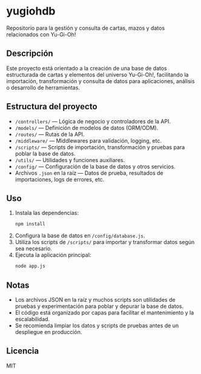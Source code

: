 # yugiohdb

Repositorio para la gestión y consulta de cartas, mazos y datos relacionados con Yu-Gi-Oh!

## Descripción

Este proyecto está orientado a la creación de una base de datos estructurada de cartas y elementos del universo Yu-Gi-Oh!, facilitando la importación, transformación y consulta de datos para aplicaciones, análisis o desarrollo de herramientas.

## Estructura del proyecto

- `/controllers/` — Lógica de negocio y controladores de la API.
- `/models/` — Definición de modelos de datos (ORM/ODM).
- `/routes/` — Rutas de la API.
- `/middleware/` — Middlewares para validación, logging, etc.
- `/scripts/` — Scripts de importación, transformación y pruebas para poblar la base de datos.
- `/utils/` — Utilidades y funciones auxiliares.
- `/config/` — Configuración de la base de datos y otros servicios.
- Archivos `.json` en la raíz — Datos de prueba, resultados de importaciones, logs de errores, etc.

## Uso

1. Instala las dependencias:
   ```bash
   npm install
   ```
2. Configura la base de datos en `/config/database.js`.
3. Utiliza los scripts de `/scripts/` para importar y transformar datos según sea necesario.
4. Ejecuta la aplicación principal:
   ```bash
   node app.js
   ```

## Notas

- Los archivos JSON en la raíz y muchos scripts son utilidades de pruebas y experimentación para poblar y depurar la base de datos.
- El código está organizado por capas para facilitar el mantenimiento y la escalabilidad.
- Se recomienda limpiar los datos y scripts de pruebas antes de un despliegue en producción.

## Licencia

MIT